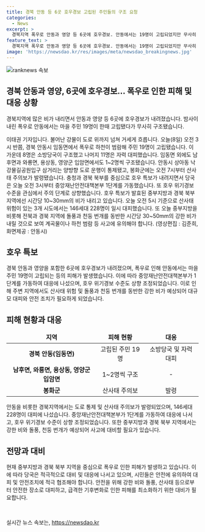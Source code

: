 ```yaml
---
title: 경북 안동 등 6곳 호우경보 고립된 주민들의 구조 요청
categories:
  - News
excerpt: >
  경북지역 폭우로 안동과 영양 등 6곳에 호우경보. 안동에서는 19명이 고립되었지만 무사히 구조됐고, 다른 지역에서도 1~2명씩 구조. 중부 및 경북 북부에 호우 특보, 중앙재난안전대책본부 1단계 가동. 시간당 10~30mm 비 예상, 산사태 위험 지역에서는 228명이 일시 대피. 계곡물이나 하천 범람에 주의 요망. (출처: 안동시)
feature_text: >
  경북지역 폭우로 안동과 영양 등 6곳에 호우경보. 안동에서는 19명이 고립되었지만 무사히 구조됐고, 다른 지역에서도 1~2명씩 구조. 중부 및 경북 북부에 호우 특보, 중앙재난안전대책본부 1단계 가동. 시간당 10~30mm 비 예상, 산사태 위험 지역에서는 228명이 일시 대피. 계곡물이나 하천 범람에 주의 요망. (출처: 안동시)
image: 'https://newsdao.kr/res/images/meta/newsdao_breakingnews.jpg'
---
```


<p><img src="https://newsdao.kr/res/images/meta/newsdao_breakingnews.jpg" alt="ranknews 속보" /></p>

<h2>경북 안동과 영양, 6곳에 호우경보... 폭우로 인한 피해 및 대응 상황</h2>

<p data-ke-size="size16">경북지역에 많은 비가 내리면서 안동과 영양 등 6곳에 호우경보가 내려졌습니다. 밤사이 내린 폭우로 안동에서는 마을 주민 19명이 한때 고립됐다가 무사히 구조됐습니다.</p>

<p>이태권 기자입니다. 불어난 강물이 도로 위까지 넘쳐 거세게 흐릅니다. 오늘(8일) 오전 3시 반쯤, 경북 안동시 임동면에서 폭우로 하천이 범람해 주민 19명이 고립됐습니다. 이 가운데 8명은 소방당국이 구조했고 나머지 11명은 자력 대피했습니다. 임동면 외에도 남후면과 와룡면, 용상동, 영양군 입암면에서도 1~2명씩 구조됐습니다. 안동시 상아동 낙강물길공원입구 삼거리는 양방향 도로 운행이 통제됐고, 봉화군에는 오전 7시부터 산사태 주의보가 발령됐습니다. 충청과 경북 북부를 중심으로 호우 특보가 내려지면서 당국은 오늘 오전 3시부터 중앙재난안전대책본부 1단계를 가동했습니다. 또 호우 위기경보 수준을 관심에서 주의 단계로 상향했습니다. 호우 특보가 발효된 중부지방과 경북 북부 지역에선 시간당 10~30mm의 비가 내리고 있습니다. 오늘 오전 5시 기준으로 산사태 위험이 있는 3개 시도에서는 146세대 228명이 일시 대피했습니다. 또 오늘 중부지방을 비롯해 전북과 경북 지역에 돌풍과 천둥 번개를 동반한 시간당 30~50mm의 강한 비가 내릴 것으로 보여 계곡물이나 하천 범람 등 사고에 유의해야 합니다. (영상편집 : 김준희, 화면제공 : 안동시)</p></p>

<h2 data-ke-size="size26">호우 특보</h2>

<p data-ke-size="size16">경북 안동과 영양을 포함한 6곳에 호우경보가 내려졌으며, 폭우로 인해 안동에서는 마을 주민 19명이 고립되는 등의 피해가 발생했습니다. 이에 따라 중앙재난안전대책본부가 1단계를 가동하여 대응에 나섰으며, 호우 위기경보 수준도 상향 조정되었습니다. 이로 인해 주변 지역에서도 산사태 위험 및 돌풍과 천둥 번개를 동반한 강한 비가 예상되어 대규모 대피와 안전 조치가 필요하게 되었습니다.</p>

<h2 data-ke-size="size26">피해 현황과 대응</h2>

<table>
    <thead>
        <tr>
            <td style="text-align: center; height: 17px;"><b>지역</b></td>
            <td style="text-align: center; height: 17px;"><b>피해 현황</b></td>
            <td style="text-align: center; height: 17px;"><b>대응</b></td>
        </tr>
    </thead>
    <tbody>
        <tr>
            <td style="text-align: center; height: 17px;"><b>경북 안동(임동면)</b></td>
            <td style="text-align: center; height: 17px;">고립된 주민 19명</td>
            <td style="text-align: center; height: 17px;">소방당국 및 자력 대피</td>
        </tr>
        <tr>
            <td style="text-align: center; height: 17px;"><b>남후면, 와룡면, 용상동, 영양군 입암면</b></td>
            <td style="text-align: center; height: 17px;">1~2명씩 구조</td>
            <td style="text-align: center; height: 17px;">- </td>
        </tr>
        <tr>
            <td style="text-align: center; height: 17px;"><b>봉화군</b></td>
            <td style="text-align: center; height: 17px;">산사태 주의보</td>
            <td style="text-align: center; height: 17px;">발령</td>
        </tr>
    </tbody>
</table>

<p data-ke-size="size16">안동을 비롯한 경북지역에서는 도로 통제 및 산사태 주의보가 발령되었으며, 146세대 228명이 대피에 나섰습니다. 중앙재난안전대책본부가 1단계를 가동하여 대응에 나서고, 호우 위기경보 수준이 상향 조정되었습니다. 또한 중부지방과 경북 북부 지역에서는 강한 비와 돌풍, 천둥 번개가 예상되어 사고에 대비할 필요가 있습니다.</p>

<h2 data-ke-size="size26">전망과 대비</h2>

<p data-ke-size="size16">현재 중부지방과 경북 북부 지역을 중심으로 폭우로 인한 피해가 발생하고 있습니다. 이에 따라 당국은 적극적으로 대비 및 대응에 나서고 있으며, 시민들은 안전에 유의하여 대피 및 안전조치에 적극 협조해야 합니다. 안전을 위해 강한 비와 돌풍, 산사태 등으로부터 안전한 장소로 대피하고, 급격한 기후변화로 인한 피해를 최소화하기 위한 대비가 필요합니다.</p>

<p data-ke-size="size16">&nbsp;</p>
실시간 뉴스 속보는, <a href="https://newsdao.kr" rel="dofollow">https://newsdao.kr</a>


